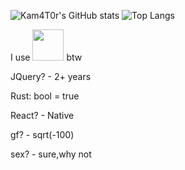 ![Kam4T0r's GitHub stats](https://github-readme-stats.vercel.app/api?username=Kam4T0r&theme=transparent&show_icons=true)
![Top Langs](https://github-readme-stats.vercel.app/api/top-langs/?username=Kam4T0r&theme=transparent&show_icons=true&layout=compact&langs_count=50)
<!--
[![spotify-github-profile](https://spotify-github-profile.kittinanx.com/api/view?uid=31wp6sped4tlgvh6vt3hecw7j3ee&cover_image=true&theme=default&show_offline=true&background_color=121212&interchange=true)](https://github.com/kittinan/spotify-github-profile)
-->

I use <img src="https://cdn0.iconfinder.com/data/icons/flat-round-system/512/archlinux-512.png" width="50px"> btw

JQuery? - 2+ years

Rust: bool = true

React? - Native

gf? - sqrt(-100)

sex? - sure,why not
